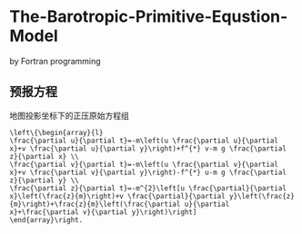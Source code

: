 # The-Barotropic-Primitive-Equstion-Model
by Fortran programming

## **预报方程**
  地图投影坐标下的正压原始方程组
```
\left\{\begin{array}{l}
\frac{\partial u}{\partial t}=-m\left(u \frac{\partial u}{\partial x}+v \frac{\partial u}{\partial y}\right)+f^{*} v-m g \frac{\partial z}{\partial x} \\
\frac{\partial v}{\partial t}=-m\left(u \frac{\partial v}{\partial x}+v \frac{\partial v}{\partial y}\right)-f^{*} u-m g \frac{\partial z}{\partial y} \\
\frac{\partial z}{\partial t}=-m^{2}\left[u \frac{\partial}{\partial x}\left(\frac{z}{m}\right)+v \frac{\partial}{\partial y}\left(\frac{z}{m}\right)+\frac{z}{m}\left(\frac{\partial u}{\partial x}+\frac{\partial v}{\partial y}\right)\right]
\end{array}\right.
```

